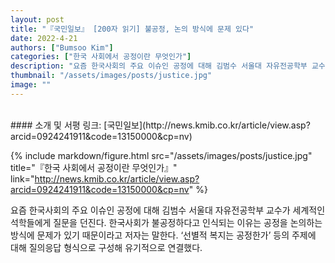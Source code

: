 ```yaml
---
layout: post
title: "『국민일보』 [200자 읽기] 불공정, 논의 방식에 문제 있다"
date: 2022-4-21
authors: ["Bumsoo Kim"]
categories: ["한국 사회에서 공정이란 무엇인가"]
description: "요즘 한국사회의 주요 이슈인 공정에 대해 김범수 서울대 자유전공학부 교수가 세계적인 석학들에게 질문을 던진다. 한국사회가 불공정하다고 인식되는 이유는 공정을 논의하는 방식에 문제가 있기 때문이라고 저자는 말한다. ‘선별적 복지는 공정한가’ 등의 주제에 대해 질의응답 형식으로 구성해 유기적으로 연결했다."
thumbnail: "/assets/images/posts/justice.jpg"
image: ""
---
```


<br>
#### 소개 및 서평 링크: [국민일보](http://news.kmib.co.kr/article/view.asp?arcid=0924241911&code=13150000&cp=nv)

{% include markdown/figure.html src="/assets/images/posts/justice.jpg" title="『한국 사회에서 공정이란 무엇인가』" link="http://news.kmib.co.kr/article/view.asp?arcid=0924241911&code=13150000&cp=nv" %}

요즘 한국사회의 주요 이슈인 공정에 대해 김범수 서울대 자유전공학부 교수가 세계적인 석학들에게 질문을 던진다. 한국사회가 불공정하다고 인식되는 이유는 공정을 논의하는 방식에 문제가 있기 때문이라고 저자는 말한다. ‘선별적 복지는 공정한가’ 등의 주제에 대해 질의응답 형식으로 구성해 유기적으로 연결했다.

<br>
